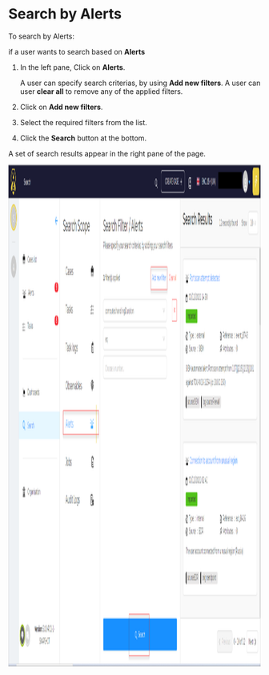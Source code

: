 # Search by Alerts

To search by Alerts:

if a user wants to search based on **Alerts**

1. In the left pane, Click on **Alerts**.  

    A user can specify search criterias, by using **Add new filters**. A user can user **clear all** to remove any of the applied filters. 

1. Click on **Add new filters**. 
1. Select the required filters from the list.
1. Click the **Search** button at the bottom. 

A set of search results appear in the right pane of the page. 

<img src="../../../../images/user-guides/analyst-corner/search/search-scope-by/search-by-alerts.png" alt="search by alerts" width="1000" height="1000"/>